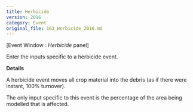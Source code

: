 ```yaml
---
title: Herbicide
version: 2016
category: Event
original_file: 163_Herbicide_2016.md
---
```


[Event Window : *Herbicide* panel]

Enter the inputs specific to a herbicide event.

**Details**

A herbicide event moves all crop material into the debris (as if there
were instant, 100% turnover).

The only input specific to this event is the percentage of the area
being modelled that is affected.